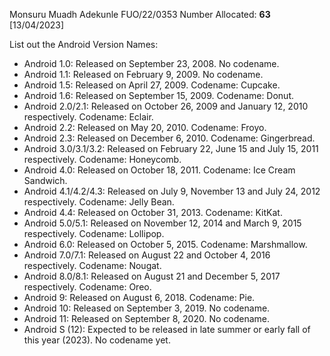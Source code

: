 Monsuru Muadh Adekunle
FUO/22/0353
Number Allocated: **63**
[13/04/2023]

List out the Android  Version Names:


- Android 1.0: Released on September 23, 2008. No codename.
- Android 1.1: Released on February 9, 2009. No codename.
- Android 1.5: Released on April 27, 2009. Codename: Cupcake.
- Android 1.6: Released on September 15, 2009. Codename: Donut.
- Android 2.0/2.1: Released on October 26, 2009 and January 12, 2010 respectively. Codename: Eclair.
- Android 2.2: Released on May 20, 2010. Codename: Froyo.
- Android 2.3: Released on December 6, 2010. Codename: Gingerbread.
- Android 3.0/3.1/3.2: Released on February 22, June 15 and July 15, 2011 respectively. Codename: Honeycomb.
- Android 4.0: Released on October 18, 2011. Codename: Ice Cream Sandwich.
- Android 4.1/4.2/4.3: Released on July 9, November 13 and July 24, 2012 respectively. Codename: Jelly Bean.
- Android 4.4: Released on October 31, 2013. Codename: KitKat.
- Android 5.0/5.1: Released on November 12, 2014 and March 9, 2015 respectively. Codename: Lollipop.
- Android 6.0: Released on October 5, 2015. Codename: Marshmallow.
- Android 7.0/7.1: Released on August 22 and October 4, 2016 respectively. Codename: Nougat.
- Android 8.0/8.1: Released on August 21 and December 5, 2017 respectively. Codename: Oreo.
- Android 9: Released on August 6, 2018. Codename: Pie.
- Android 10: Released on September 3, 2019. No codename.
- Android 11: Released on September 8, 2020. No codename.
- Android S (12): Expected to be released in late summer or early fall of this year (2023). No codename yet.